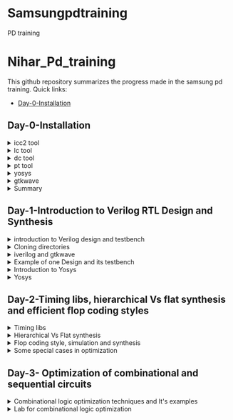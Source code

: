 # Samsungpdtraining
PD training 
# Nihar_Pd_training
This github repository summarizes the progress made in the samsung pd training. Quick links:

- [Day-0-Installation](#day-0-Installation)


## Day-0-Installation

	 
 <details>
 <summary> icc2 tool </summary>

     
Below is the screenshot showing the successful launch icc2:
Synopsys ICC2 is an advanced IC design tool automating physical layout generation. It optimizes placement, routing, power, and timing, ensuring efficient and manufacturable chip designs. Hierarchical, multi-domain support enhances its utility.
<img width="1085" alt="snapshot2" src="https://github.com/gohilnihar07/Samsungpdtraining/blob/8553d133af27693fa09b05956ff915839704399f/snapshot2.png">


</details>


<details>

 
 <summary> lc tool </summary>

Below is the screenshot showing the successful launch lc:
Synopsys Library Compiler is an essential EDA tool for semiconductor design. It creates optimized cell libraries, enhancing chip performance, power efficiency, and area utilization. It's pivotal in crafting efficient building blocks for IC designs.
<img width="1085" alt="snapshot1" src="https://github.com/gohilnihar07/Samsungpdtraining/blob/fec3cd79f23c12bd75fbffcdec0799ecf779cb5b/snapshot1.png">

</details>


<details>
 <summary> dc tool </summary>

Below is the screenshot showing the successful launch dc:
Synopsys Design Compiler (DC) is a prominent EDA tool for semiconductor design. It translates Register Transfer Level (RTL) descriptions into gate-level representations, optimizing for power, area, and performance. DC plays a crucial role in efficient chip synthesis and meeting design goals.
<img width="1085" alt="snapshot3" src="https://github.com/gohilnihar07/Samsungpdtraining/blob/e522a90d26319118b401e2a043af682d9953a5f9/snapshot3.png">
</details>



<details>
 <summary> pt tool </summary>

Below is the screenshot showing the successful launch pt:
Synopsys PrimeTime is a leading EDA tool for signoff static timing analysis. It ensures accurate timing predictions in IC designs, verifying performance and meeting critical design requirements. PrimeTime aids in identifying and addressing timing violations, contributing to reliable and high-performance chip development.

<img width="1085" alt="snapshot4" src="https://github.com/gohilnihar07/Samsungpdtraining/blob/c0557b0a5bd5348ceecca3631719d89546d6a5d7/snapshot4.png">
</details>


<details>
 <summary> yosys </summary>

Below is the screenshot showing the successful launch yosys:
Yosys is an open-source framework for RTL synthesis and formal verification of digital circuits. It transforms hardware descriptions written in languages like Verilog and VHDL into optimized netlists or other formats. Yosys is popular for its versatility, enabling various design transformations and analyses in the field of digital design automation.
<img width="1085" alt="snapshot4" src="https://github.com/gohilnihar07/Samsungpdtraining/blob/94c49bedda1760744522b5223449e03c4983c3d8/yosys.png">
</details>



<details>
 <summary> gtkwave </summary>

Below is the screenshot showing the successful launch gtk wave:
GTKWave is an open-source waveform viewer software used in digital design and verification. It allows engineers to visualize and analyze simulation results from hardware description languages like Verilog or VHDL. GTKWave displays signal waveforms, enabling users to debug and understand the behaviour of their digital circuits during simulation.

<img width="1085" alt="snapshot4" src="https://github.com/gohilnihar07/Samsungpdtraining/blob/cbc87d384d246852a8d32167efc9adb7f51a47ed/gtkwave.png">
</details>

<details>
 <summary> Summary </summary>
	
following tools are explored: dc shell, icc2 shell, pt shell, lc shell, yosys, gtkwave.

</details>	

## Day-1-Introduction to Verilog RTL Design and Synthesis
 <details>
 <summary> introduction to Verilog design and testbench </summary>
  Design:-
  The actual Verilog code or set of Verilog codes has the intended functionality to meet the required specifications.
	 
  Testbench:-
  Testbench is the setup to apply the stimulus to the design to check .its functionality.
   <img width="1085" alt="Design and verification" src="https://github.com/gohilnihar07/Samsungpdtraining/blob/9c4ca4c892766e1c6449047a02ca291b3302c1ce/Design%20and%20testbench.jpg">  
  </details>


  <details>
 <summary> Cloning directories </summary>
  The command to clone the files from GitHub is:- git clone link_url.git.  
  The below figure shows the cloning of vsdflow and sky libraries.	  
   <img width="1085" alt="clone sky" src="https://github.com/gohilnihar07/Samsungpdtraining/blob/b396e7227784d6031ced0b062d65fd4119d06d08/clone_sky.jpg">  
    <img width="1085" alt="vsdflow" src="https://github.com/gohilnihar07/Samsungpdtraining/blob/41ef5e4854c4918f41047d7fe10b011a8461af69/clone_vsdflow.jpg">    
  </details>


 <details>
 <summary> iverilog and gtkwave </summary>

  verilog_files consists of all the Verilog design files and testbench for that design.
   <img width="1085" alt="verilog files" src="https://github.com/gohilnihar07/Samsungpdtraining/blob/178397567e2b999cd43c646e5bf08ba328796fee/verilof_files.jpg">  
   we can observe output result in a better way from the gtkwave waveforms. As an example here we can see output waveforms for good_mux design. 
    <img width="1085" alt="gtkwave" src="https://github.com/gohilnihar07/Samsungpdtraining/blob/b03d17fe777d6a32d60cc6d5e6b36d5734b6f994/gtkwave_good_mux.jpg">  	  
  </details>


 <details>
 <summary> Example of one Design and its testbench </summary>
 The below figures are examples of the design and testbench code for the good_mux. And the command used to view is: vim file_nanw.v
 <img width="1085" alt="Design" src="https://github.com/gohilnihar07/Samsungpdtraining/blob/77a26d76b5c7408921b46946aeb61f47ffa7aac6/good_mux.jpg">  
 <img width="1085" alt="Testbench" src="https://github.com/gohilnihar07/Samsungpdtraining/blob/c11432dd91f9d8b3c0b69ad37090ee3b5ebf77c7/tb_new.jpg">  
	 	 
  </details>


 <details>
 <summary> Introduction to Yosys </summary>
   Yosys is an open-source framework for RTL synthesis and formal verification of digital circuits. It transforms hardware descriptions written in languages like Verilog and VHDL into optimized netlists or other formats. Yosys is popular for its versatility, enabling various design transformations and analyses in the field of digital design automation.Basically, it converts RTL code into gate level netlist. As an input it takes DESIGN and .lib file and gives netlist which is nothing but the file which consists the connections of gate.
   
	 	 
  </details>


 <details>
 <summary> Yosys </summary>
   1. To invoke the yosys, command is: yosys <br>
   2. To read the library file inside yosys, command is: read_library -lib ../library_path <br>
   3. To read the verilog file, command is : read_verilog file_name.v <br>
   4. To specify the module for synthesis :  synth -top file_name<br>
   5. To generate the netlist : abc -liberty ../library_path<br> 
   6. For graphical view : show<br>
   <img width="1085" alt="graph" src="https://github.com/gohilnihar07/Samsungpdtraining/blob/e0737761ed09a7cb5ce2025ffeb29826f6205bab/Graphical%20representation.jpg "><br>

   7. For writing netlist : write_verilog netlist_filename.v<br>
   8. To see the generated netlist : !vim filename_netlist.v
  <img width="700" alt="netlist" src="https://github.com/gohilnihar07/Samsungpdtraining/blob/9ff00607aca0b62ecc9c1948ea4cd27dbb9690a3/Netlist.jpg">
	 	 
  </details>




## Day-2-Timing libs, hierarchical Vs flat synthesis and efficient flop coding styles

<details>
	<summary> Timing libs </summary>
	For opening a library,command:-  gvim /library_path <br>
	There are three corners basically which are process, voltage and temperature which can be identified from the library name itself. So basically we want our silicon to work across all the corners because those three corners basically decide, how my silicon is going to work. so we need to factor in these variations while we are designing our circuit, so our library is characterized to model these variations. there are different flavours of different cells and different flavours of the same cell are available.
	<img width="600" alt="lib" src="https://github.com/gohilnihar07/Samsungpdtraining/blob/ba497da455f34a15778288bda42c074152b1dcfb/lib%20file.jpg"><br>
	For going to cell, command: / cell <br>
	<img width="600" alt="lib" src="https://github.com/gohilnihar07/Samsungpdtraining/blob/ff2c84c8133be5cd98e1e9145ee1c6421c051583/info%20of%20leakage%20power%20for%20all%20input%20combi.%20for%20a%20cell.jpg"><br>
       The keyword cell is marked at the beginning of the cell definition. For each cell it will tell you what is the leakage power for all possible input combinations<br>
	<img width="600" alt="lib" src="https://github.com/gohilnihar07/Samsungpdtraining/blob/b966e8ec355ef31b6db07d4a74a964ce34ea0f5e/lib%20it%20gives%20info%20about%20area%20and%20power%20etc...jpg"><br>
      It gives you the number and power information ofthe  cell.<br>
	<img width="600" alt="lib" src="https://github.com/gohilnihar07/Samsungpdtraining/blob/f5374386094a0c7aea0445849005114294307a2a/lib%20pin%20info.jpg"><br>
	For every pin it describes, what's the input capacitance of the pin, what's the power related to the pin, what's the delay associated with the pin, what's the power associated with the pin and timing information about the pin.<br> 
	For closing the cell, command:  :g// 
	In case you want to understand the functionality or behavior of any cell, command: :sp ../my_lib/verilog_model/sky130_fd_sc_hd_cellname. behavioral.v <br>
	For picking any particular cell, command: /cell .*cell_name <br>
	For separating the same screen, command: :vsp <br>
	From the same cell with two or three different flavours of information, we can observe the cell area information and from that, we can say, that the cell with the higher area(wider area cell) is a faster cell and the cell with the lesser area is slower cell and also wider cell consumes more power and having less delay, vice versa.<br>
</details>


<details>
	<summary> Hierarchical Vs Flat synthesis </summary>
To understand the difference between hierarchical synthesis vs flat synthesis, we will take the example of one design named multiple_modules.in the below figure from the design, we can see that there is one OR gate and one AND gate present.  <br>
<img width="600" alt="lib" src="https://github.com/gohilnihar07/Samsungpdtraining/blob/f842bd4e9e471390f5c0069595dbec1ddfae5c24/multiple_modules.jpg"><br>
Now, let's see when we synthesize it how does it make difference, and by default, synthesis will be hierarchical synthesis.<br>
As we can see graphical representation of hierarchical synthesis in below figure from thatb we can say it's not showing the AND and OR gate but it's showing in the form of sub module1 and sub module2, so this is what basically hierarchical synthesis is, which infered the modules.<br>

<img width="600" alt="netlist" src="https://github.com/gohilnihar07/Samsungpdtraining/blob/c8721bed7184c2ad59e8ed67be9277f76e0428ee/hierarcies%20are%20preserved.jpg"><br>
	<img width="600" alt="lib" src="https://github.com/gohilnihar07/Samsungpdtraining/blob/d0422cfa563b5097a6555aa56bd367db5d62a346/hierarcy_synthesis_infered.jpg"><br>
 Here also in the below figure of generated netlist, we can see it preserves hierarchy.<br>
 <img width="600" alt="netlist" src="https://github.com/gohilnihar07/Samsungpdtraining/blob/36f6a31ab857072270000ae0c196a561623ca6d1/even%20in%20the%20generated%20netlist%20also%20we%20can%20see%20that%20the%20hierarcy%20preserves.jpg"><br>
 **flat synthesis**
 Now for flat synthesis after linking the design to the  library write, command : flatten <br>
 Can see the graphical representation for flat synthesis in below figure, <br>
 
<img width="600" alt="netlist" src="https://github.com/gohilnihar07/Samsungpdtraining/blob/10e33b875b7f2307c7e4a487ead123aeca51b57e/so%20in%20flatten%20synthesis%20we%20can%20directly%20see%20the%20structure%20completely.jpg"><br>
So, from the above figure, we can say that in flatten synthesis we can see the whole structure(every gate).<br>
 
<img width="600" alt="netlist" src="https://github.com/gohilnihar07/Samsungpdtraining/blob/84e741ae2c240337fe1a1057912da4482d490863/flat_synthesis_netlist.jpg"><br>
The single netlist will be generated of multiple_module, underneath we can see everything.<br>
**sub-module level synthesis**
We can do synthesis at sub-module level also, command: synth -top sub_module_name <br>
Basically in some cases, it's preferable to do synthesis at sub-module level,<br>
1. It's preferred when we have multiple instances of the same module. so, instead of synthesizing one sub-module many times, it's better to synthesize it once and then replicate it as many times as needed and then stitch it together in top module.<br>
2. Divide and conquer. like when your design is massive that case let's say your tool is not doing a good job, so instead of giving a massive design to the tool, give portion by portion to the tool so that it writes out a very optimize netlist and then you stitch it together at the top module.<br>
Can see the below netlist which is generated for sub-module,<br>
<img width="600" alt="netlist" src="https://github.com/gohilnihar07/Samsungpdtraining/blob/196a5a276c197992349ef29e0ba40ade228e7de5/netlist%20for%20sub_module%20level%20synthesis.jpg"><br>

 </details>





 <details>
 <summary> Flop coding style, simulation and synthesis</summary>
	 We required flop beacause due to the diffferent propagation delay of gates at the output glitches may come, so to overcome glitch problem, in between combinational circuit we keep flipflop to avoid glitches.And to control the flop there is a set and reset which we can design synchronous or asynchronous based on our requirements.<br>
	
 **Below is the code for asynchronous reset D flip flop**,

module dff_asyncres ( input clk ,  input async_reset , input d , output reg q ); <br>
always @ (posedge clk , posedge async_reset) <br>
begin<br>
	if(async_reset)<br>
		q <= 1'b0;<br>
	else	<br>
		q <= d;<br>
end<br>
endmodule<br>

  After simulating we can see the GTK waveforms shown in below figure,<br>
<img width="600" alt="netlist" src="https://github.com/gohilnihar07/Samsungpdtraining/blob/d55b3cbadc3bd2f21be726ee820d50c6f7378d12/dff_asyncres_gtkwave.jpg"><br>
    Graphical representation after the synthesis is shown in below figure,<br>
<img width="600" alt="netlist" src="https://github.com/gohilnihar07/Samsungpdtraining/blob/aafd51c97f0049b9515a5ff34e79354c27880450/netlist%20of%20asyncronous%20reset%20flop.jpg"><br>
        After synthesizing it we can see the netlist shown in below figure<br>
<img width="600" alt="netlist" src="https://github.com/gohilnihar07/Samsungpdtraining/blob/2bc4cd5129339a86ffddfd7386363ad4d1186ab9/netlist%20in%20coding%20way%20of%20asyncronous%20reset%20flop.jpg"><br>  


 **Below is the code for asynchronous set D flip flop**,<br>

 
module dff_async_set ( input clk ,  input async_set , input d , output reg q );<br>
always @ (posedge clk , posedge async_set)<br>
begin<br>
	if(async_set)<br>
		q <= 1'b1;<br>
	else	<br>
		q <= d;<br>
end<br>
endmodule<br>

  After simulating we can see the GTK waveforms shown in below figure,<br>
<img width="600" alt="netlist" src="https://github.com/gohilnihar07/Samsungpdtraining/blob/fe76c34034e6fecb2d18f58b6b0f1a5906684718/dff_async_set_gtkwave.jpg"><br>
    Graphical representation after the synthesis is shown in below figure,<br>
<img width="600" alt="netlist" src="https://github.com/gohilnihar07/Samsungpdtraining/blob/ea21a9363cf71e8e6f749e425d1678af03efaf45/dff_async_set_graphical_repre.jpg"><br>
        After synthesizing it we can see the netlist shown in below figure<br>
<img width="600" alt="netlist" src="https://github.com/gohilnihar07/Samsungpdtraining/blob/af09b0cb2e3a196d73efef7627697f961b61b0dc/dff_async_set_netlist.jpg"><br>  


 **Below code is for synchronous reset D flip flop**,<br>

module dff_syncres ( input clk , input async_reset , input sync_reset , input d , output reg q );<br>
always @ (posedge clk )<br>
begin<br>
	if (sync_reset)<br>
		q <= 1'b0;<br>
	else	<br>
		q <= d;<br>
end<br>
endmodule<br>


  After simulating we can see the GTK waveforms shown in below figure,<br>
<img width="600" alt="netlist" src="https://github.com/gohilnihar07/Samsungpdtraining/blob/06093e21aeb5db2cc41d92ef2aa89d1f910d4ee6/dff_syncres_gtkwave.v.jpg"><br>
    Graphical representation after the synthesis is shown in below figure,<br>
<img width="600" alt="netlist" src="https://github.com/gohilnihar07/Samsungpdtraining/blob/8c05620a170fd4a001105f11391b99a7399df894/dff_syncres_graphical_repre.jpg"><br>
        After synthesizing it we can see the netlist shown in below figure<br>
<img width="600" alt="netlist" src="https://github.com/gohilnihar07/Samsungpdtraining/blob/266e4e7550a818f7b9b065d4ef780871b6bb967e/dff_syncres_netlist.jpg"><br>  

</details>


 
<details>
<summary> Some special cases in optimization </summary>
	It's not necessary that every time when you are doing some operations hardware is required but in some cases, just by rewiring signals, we are able to get the logic functionality implemented.<br>
	Let's see some examples of special cases,<br>
	
	1. y=2*a, where a[2:0] and y[3:0] (here the functionality that we actually need to implement is the multiplication)<br>
	When we try to synthesize it, it shows<br>
        <img width="600" alt="netlist" src="https://github.com/gohilnihar07/Samsungpdtraining/blob/a56a95bb0978b390b045f5a1c7a937bed9d8db3d/mul_2%20.jpg"><br>
	 means, not needing any cell.<br>
	Now, when we try to map it with a technology file, it says no need because there is actually nothing to map<br>
	 <img width="600" alt="netlist" src="https://github.com/gohilnihar07/Samsungpdtraining/blob/4f204fbdc94c9d3f9e866904e4fb99ac1844979b/mul_2_nothing%20to%20map.jpg"><br>
	We can understand the same thing by graphical representation also after the synthesis,<br>
   <img width="600" alt="netlist" src="https://github.com/gohilnihar07/Samsungpdtraining/blob/0500353abc5f74c891f9eaa34bf391d0e5787d10/mul_2_post_synthesis%20view.jpg"><br>
	Netlist <br>
	<img width="600" alt="netlist" src="https://github.com/gohilnihar07/Samsungpdtraining/blob/faccf7bfb4209ab0a9b6493a6dee561eac98c020/mult_2%20netlist.jpg">
	Similarly, if there is anything power of 2 then just upending with zero can solve. So we don't require any hardware for these cases rewiring signals gives the solution.<br>

       2. Let's suppose a[2:0] and y[5:0] are fixed, now do y=9*a
       When we try to synthesize it, it shows<br>
 <img width="600" alt="netlist" src="https://github.com/gohilnihar07/Samsungpdtraining/blob/f7c9ab6227dcbc91d862d45f4b0c13f0fb9d39f2/mult_8.jpg"><br>
 means, not needing any cell.<br>
	Now, when we try to map it with a technology file, it says no need because there is actually nothing to map<br>
	 <img width="600" alt="netlist" src="https://github.com/gohilnihar07/Samsungpdtraining/blob/3c7ae27a9d6df143b5a8ae2f0ef14183bf24c8a9/mult_8%20nothing%20to%20map.jpg"><br>
	We can understand the same thing by graphical representation also after the synthesis,<br>
   <img width="600" alt="netlist" src="https://github.com/gohilnihar07/Samsungpdtraining/blob/35ed660fb65432f6e4c6e4e0b91552533acd2d6a/mult%208%20after%20synthesis.jpg"><br>
	Netlist <br>
	<img width="600" alt="netlist" src="https://github.com/gohilnihar07/Samsungpdtraining/blob/e3de654333b11c12b2f5fc6b8ac91c0c78f6d098/mult_8%20netlsit.jpg"><br>
        So, there are some special cases like this, in which we can implement the logic functionality just by rewiring the signals.
</details>



## Day-3- Optimization of combinational and sequential circuits

<details>
	<summary> Combinational logic optimization techniques and It's examples </summary>
	Combinational logic optimization is a process in digital circuit design that aims to improve the performance, efficiency, and/or area utilization of a digital circuit composed of combinational logic gates. Combinational logic refers to a type of digital logic where the output is solely determined by the current input values, without any memory or feedback elements.<br>

The goal of combinational logic optimization is to reduce various metrics such as propagation delay, power consumption, and area occupation while maintaining the functionality of the circuit.Some common techniques used in combinational logic optimization are:<br>
<br>
1. Constant propagation technique:<br>
     It's a direct optimization technique.It identifies and removes redundant logic expressions that appear in multiple places within the circuit.<br>
     Example,<br>
     <img width="600" alt="netlist" src="https://github.com/gohilnihar07/Samsungpdtraining/blob/c1b18ae69547d8ae05426147dce7071d42f424a9/DAY%203/Comb_const_propa_example.jpg"><br>
     If we realise it in the form of CMOS then we can clearly observe that this optimized version takes less area.<br>
     <br>
2. Boolean logic optimization: <br>
     This involves using Boolean algebra rules and laws to simplify logical expressions. Karnaugh maps and Quine-McCluskey methods can be used to find the minimal representation of logic functions.<br>
     Example, assign y=a?(b?c:(c?a:0)):(!c) <br>
     <img width="600" alt="netlist" src="https://github.com/gohilnihar07/Samsungpdtraining/blob/17922903b53a0439a60ec1edd1eafed0444c7b28/DAY%203/Comb_boolean_logic_opt_example.jpg"><br>
     Here also we can say that the optimized version will take less area.<br>
     <br>
It's important to note that optimization can involve trade-offs between different design parameters like area, power, timing, etc. So designers need to consider their specific requirements and constraints to strike the right balance<br>
Modern digital design tools and software use a combination of these techniques to automatically optimize digital circuits, taking into account the target technology (e.g., CMOS, FPGA), design constraints, and objectives.
</details>


<details>
	<summary> Lab for combinational logic optimization </summary>
	Examples,<br>
	1. opt_chcek<br>
	  --> Verilog code for design opt_check,<br>
	     <img width="600" alt="netlist" src="https://github.com/gohilnihar07/Samsungpdtraining/blob/d61f67c491ea76b8c03e5058d8a4a1c14b4d764e/DAY%203/opt_check_code.jpg"><br><br>
          --> Circuit diagram and expecting result after optimization,<br>
	     <img width="600" alt="netlist" src="https://github.com/gohilnihar07/Samsungpdtraining/blob/4920039f9b096e15ba7a6fa7d817e48320a68a80/DAY%203/Comb_lab_opt_check1_example.jpg"><br>
	      so, we are expecting a AND gate to be generated after optimization. <br><br>															
	  --> statistics,<br>
	     <img width="600" alt="netlist" src="https://github.com/gohilnihar07/Samsungpdtraining/blob/d8da7826348d54b0dcb876643f8027e09de61cfa/DAY%203/opt_check_statistics.jpg"><br>
	      Can see in the above statistics that only one AND will generate.<br><br>
	  --> Graphical representation after mapping,<br>
	     <img width="600" alt="netlist" src="https://github.com/gohilnihar07/Samsungpdtraining/blob/4c5c815820e85961aa1ef2ef5f1ac6706e6013e7/DAY%203/opt_check_graphical_rep.jpg"><br>
	      As can be seen in the above graphical representation it's generating only one AND gate as we expected.<br><br>
	  --> Generated netlist,<br>
	     <img width="600" alt="netlist" src="https://github.com/gohilnihar07/Samsungpdtraining/blob/4c5c815820e85961aa1ef2ef5f1ac6706e6013e7/DAY%203/opt_check_netlist.jpg"><br><br><br>
         2. opt_check<br>
	   --> Verilog code for design opt_check_2,<br>
         
 <img width="600" alt="netlist" src="https://github.com/gohilnihar07/Samsungpdtraining/blob/4c5c815820e85961aa1ef2ef5f1ac6706e6013e7/DAY%203/opt_check2_code.jpg"><br>
          --> Circuit diagram and expecting result after optimization,<br>
	     <img width="600" alt="netlist" src="https://github.com/gohilnihar07/Samsungpdtraining/blob/4c5c815820e85961aa1ef2ef5f1ac6706e6013e7/DAY%203/Comb_lab_opt_check2_example.jpg"><br>
             so, we are expecting an OR gate to be generated after optimization. <br><br>
	  --> statistics,<br>
	     <img width="600" alt="netlist" src="https://github.com/gohilnihar07/Samsungpdtraining/blob/4c5c815820e85961aa1ef2ef5f1ac6706e6013e7/DAY%203/opt_check2_statistics.jpg"><br>
             Can see in the above statistics that only one OR will generate.<br><br>
	  --> Graphical representation after mapping,<br>
	     <img width="600" alt="netlist" src="https://github.com/gohilnihar07/Samsungpdtraining/blob/4c5c815820e85961aa1ef2ef5f1ac6706e6013e7/DAY%203/opt_check2_graphical_rep.jpg"><br>
             As can be seen in the above graphical representation it's generating only one OR gate as we expected.<br><br>
	  --> Generated netlist,<br>
	     <img width="600" alt="netlist" src="https://github.com/gohilnihar07/Samsungpdtraining/blob/4c5c815820e85961aa1ef2ef5f1ac6706e6013e7/DAY%203/opt_check2_netlist.jpg"><br><br><br>
       3. opt_check3<br>
          --> Verilog code for design opt_check3,<br>
 <img width="600" alt="netlist" src="https://github.com/gohilnihar07/Samsungpdtraining/blob/22ff3bb9af11858fa46b206b4dc0f9723d2b4bf0/DAY%203/opt_check3_code.jpg"><br><br>
          --> Circuit diagram and expecting result after optimization,<br>
	     <img width="600" alt="netlist" src="https://github.com/gohilnihar07/Samsungpdtraining/blob/22ff3bb9af11858fa46b206b4dc0f9723d2b4bf0/DAY%203/Comb_lab_opt_check3_example.jpg"><br>
              so, we are expecting three-input AND gate to be generated after optimization. <br><br>
	  --> statistics,<br>
	     <img width="600" alt="netlist" src="https://github.com/gohilnihar07/Samsungpdtraining/blob/22ff3bb9af11858fa46b206b4dc0f9723d2b4bf0/DAY%203/opt_check3_statistics.jpg"><br><br>
	  --> Graphical representation after mapping,<br>
	     <img width="600" alt="netlist" src="https://github.com/gohilnihar07/Samsungpdtraining/blob/22ff3bb9af11858fa46b206b4dc0f9723d2b4bf0/DAY%203/opt_check3_graphical_rep.jpg"><br>
              As can be seen in the above graphical representation it's generating only one OR gate as we expected.<br><br>
	  --> Generated netlist,<br>
	     <img width="600" alt="netlist" src="https://github.com/gohilnihar07/Samsungpdtraining/blob/22ff3bb9af11858fa46b206b4dc0f9723d2b4bf0/DAY%203/opt_check3_netlist.jpg"><br><br><br>
   4. opt_check4<br>
       --> Verilog code for design opt_check,<br>
      
 <img width="600" alt="netlist" src="https://github.com/gohilnihar07/Samsungpdtraining/blob/6e167bbef4831a119aed62c92d3ebaf8018ae6ab/DAY%203/opt_check4_code.jpg"><br><br>
	  --> statistics,<br>
	     <img width="600" alt="netlist" src="https://github.com/gohilnihar07/Samsungpdtraining/blob/6e167bbef4831a119aed62c92d3ebaf8018ae6ab/DAY%203/opt_check4_statistics.jpg"><br><br>
	  --> Graphical representation after mapping,<br>
	     <img width="700" alt="netlist" src="https://github.com/gohilnihar07/Samsungpdtraining/blob/6e167bbef4831a119aed62c92d3ebaf8018ae6ab/DAY%203/opt_check4_graphical_rep.jpg"><br><br>
	  --> Generated netlist,<br>
	     <img width="600" alt="netlist" src="https://github.com/gohilnihar07/Samsungpdtraining/blob/6e167bbef4831a119aed62c92d3ebaf8018ae6ab/DAY%203/opt_check4_netlist.jpg"><br><br><br>
      
  5. multiple_module_opt<br>
       --> Verilog code for design multiple_module_opt,<br>    
       
 <img width="600" alt="netlist" src="https://github.com/gohilnihar07/Samsungpdtraining/blob/6e167bbef4831a119aed62c92d3ebaf8018ae6ab/DAY%203/multiple_module_opt_code.jpg"><br><br>
	  --> statistics,<br>
	     <img width="600" alt="netlist" src="https://github.com/gohilnihar07/Samsungpdtraining/blob/6e167bbef4831a119aed62c92d3ebaf8018ae6ab/DAY%203/multiple_module_opt_statistics.jpg"><br><br>
	  --> Graphical representation after mapping,<br>
	     <img width="1000" alt="netlist" src="https://github.com/gohilnihar07/Samsungpdtraining/blob/6e167bbef4831a119aed62c92d3ebaf8018ae6ab/DAY%203/multiple_module_opt_graphical_rep.jpg"><br><br>
	  --> Generated netlist,<br>
	     <img width="600" alt="netlist" src="https://github.com/gohilnihar07/Samsungpdtraining/blob/6e167bbef4831a119aed62c92d3ebaf8018ae6ab/DAY%203/multiple_module_opt_netlist.jpg"><br><br><br>

 6. multiple_module_opt2<br>
         --> Verilog code for design multiple_module_opt2,<br>
	 
  <img width="600" alt="netlist" src="https://github.com/gohilnihar07/Samsungpdtraining/blob/6e167bbef4831a119aed62c92d3ebaf8018ae6ab/DAY%203/multiple_module_opt2_code.jpg"><br><br>
	  --> statistics,<br>
	     <img width="600" alt="netlist" src="https://github.com/gohilnihar07/Samsungpdtraining/blob/6e167bbef4831a119aed62c92d3ebaf8018ae6ab/DAY%203/multiple_module_opt2_statistics.jpg"><br><br>
	  --> Graphical representation after mapping,<br>
	     <img width="1200" alt="netlist" src="https://github.com/gohilnihar07/Samsungpdtraining/blob/6e167bbef4831a119aed62c92d3ebaf8018ae6ab/DAY%203/multiple_module_opt2_graphical_rep.jpg"><br><br>
	  --> Generated netlist,<br>
	     <img width="600" alt="netlist" src="https://github.com/gohilnihar07/Samsungpdtraining/blob/6e167bbef4831a119aed62c92d3ebaf8018ae6ab/DAY%203/multiple_module_opt2_netlist.jpg"><br><br><br>
</details>
